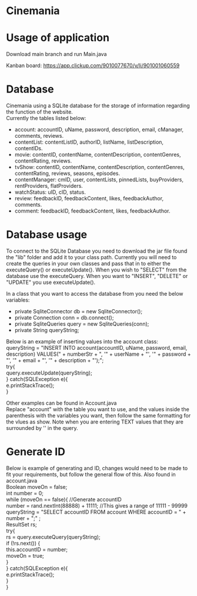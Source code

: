 # Cinemania

# Usage of application
Download main branch and run Main.java

Kanban board: https://app.clickup.com/9010077670/v/li/901001060559

# Database
Cinemania using a SQLite database for the storage of information regarding the function of the website.  
Currently the tables listed below:
- account: accountID, uName, password, description, email, cManager, comments, reviews.
- contentList: contentListID, authorID, listName, listDescription, contentIDs.
- movie: contentID, contentName, contentDescription, contentGenres, contentRating, reviews.  
- tvShow: contentID, contentName, contentDescription, contentGenres, contentRating, reviews, seasons, episodes.  
- contentManager: cmID, user, contentLists, pinnedLists, buyProviders, rentProviders, flatProviders.
- watchStatus: uID, cID, status.
- review: feedbackID, feedbackContent, likes, feedbackAuthor, comments.
- comment: feedbackID, feedbackContent, likes, feedbackAuthor.

# Database usage
To connect to the SQLite Database you need to download the jar file found the "lib" folder and add it to your class path.
Currently you will need to create the queries in your own classes and pass that in to either the executeQuery() or executeUpdate(). When you wish to "SELECT" from the database use the executeQuery. When you want to "INSERT", "DELETE" or "UPDATE" you use executeUpdate().

In a class that you want to access the database from you need the below variables: 
- private SqliteConnector db = new SqliteConnector();
- private Connection conn = db.connect();
- private SqliteQueries query = new SqliteQueries(conn);
- private String queryString;
    
Below is an example of inserting values into the account class: <br>
queryString = "INSERT INTO account(accountID, uName, password, email, description) VALUES(" + numberStr + ", '" + userName + "', '" + password + "', '" + email + "', '" + description + "');";<br>
        try{<br>
        query.executeUpdate(queryString);<br>
        } catch(SQLException e){<br>
            e.printStackTrace();<br>
        }<br>
 
Other examples can be found in Account.java <br>
Replace "account" with the table you want to use, and the values inside the parenthesis with the variables you want, then follow the same formatting for the vlues as show. Note when you are entering TEXT values that they are surrounded by '' in the query.

# Generate ID
Below is example of generating and ID, changes would need to be made to fit your requirements, but follow the general flow of this. Also found in account.java<br>
Boolean moveOn = false;<br>
        int number = 0;<br>
        while (moveOn == false){ //Generate accountID<br>
            number = rand.nextInt(88888) + 11111; //This gives a range of 11111 - 99999<br>
            queryString = "SELECT accountID FROM account WHERE accountID = " + number + ";" ;<br>
            ResultSet rs;<br>
            try{<br>
                rs = query.executeQuery(queryString);<br>
                if (!rs.next()) {<br>
                    this.accountID = number;<br>
                    moveOn = true;<br>
                }<br>
            } catch(SQLException e){<br>
                e.printStackTrace();<br>
            }<br>
        }<br>
